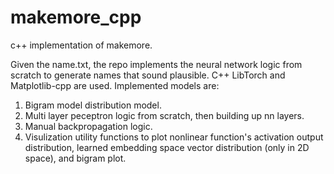 # makemore_cpp
c++ implementation of makemore.

Given the name.txt, the repo implements the neural network logic from scratch to generate names that sound plausible.
C++ LibTorch and Matplotlib-cpp are used.
Implemented models are:
1. Bigram model distribution model.
2. Multi layer peceptron logic from scratch, then building up nn layers.
3. Manual backpropagation logic.
4. Visulization utility functions to plot nonlinear function's activation output distribution, learned embedding space vector distribution (only in 2D space), and bigram plot.

